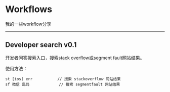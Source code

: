 Workflows
===

我的一些workflow分享

---

Developer search v0.1
---
开发者问答搜索入口，搜索stack overflow或segment fault网站结果。

使用方法：

    st [ios] err           // 搜索 stackoverflow 网站结果
    sf 微信 乱码             // 搜索 segmentfault 网站结果


    